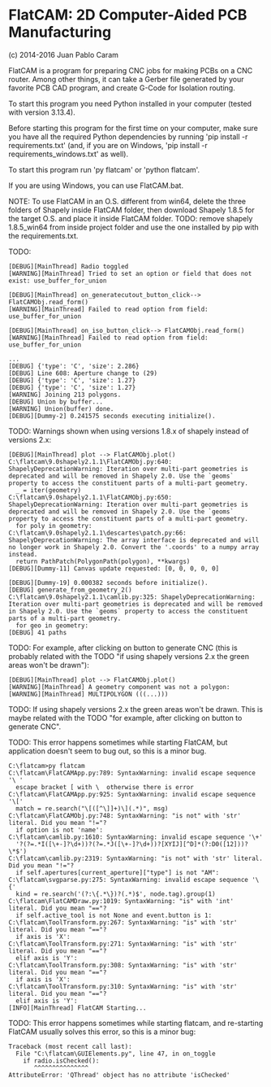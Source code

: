 FlatCAM: 2D Computer-Aided PCB Manufacturing
============================================

(c) 2014-2016 Juan Pablo Caram

FlatCAM is a program for preparing CNC jobs for making PCBs on a CNC router.
Among other things, it can take a Gerber file generated by your favorite PCB
CAD program, and create G-Code for Isolation routing.

To start this program you need Python installed in your computer (tested with version 3.13.4).

Before starting this program for the first time on your computer, make sure you have all the required Python dependencies by running 'pip install -r requirements.txt' (and, if you are on Windows, 'pip install -r requirements_windows.txt' as well).

To start this program run 'py flatcam' or 'python flatcam'.

If you are using Windows, you can use FlatCAM.bat.

NOTE: To use FlatCAM in an O.S. different from win64, delete the three folders of Shapely inside FlatCAM folder, then download Shapely 1.8.5 for the target O.S. and place it inside FlatCAM folder.
TODO: remove shapely 1.8.5_win64 from inside project folder and use the one installed by pip with the requirements.txt.

TODO:
```
[DEBUG][MainThread] Radio toggled
[WARNING][MainThread] Tried to set an option or field that does not exist: use_buffer_for_union
```
```
[DEBUG][MainThread] on_generatecutout_button_click--> FlatCAMObj.read_form()
[WARNING][MainThread] Failed to read option from field: use_buffer_for_union
```
```
[DEBUG][MainThread] on_iso_button_click--> FlatCAMObj.read_form()
[WARNING][MainThread] Failed to read option from field: use_buffer_for_union
```
```
...
[DEBUG] {'type': 'C', 'size': 2.286}
[DEBUG] Line 608: Aperture change to (29)
[DEBUG] {'type': 'C', 'size': 1.27}
[DEBUG] {'type': 'C', 'size': 1.27}
[WARNING] Joining 213 polygons.
[DEBUG] Union by buffer...
[WARNING] Union(buffer) done.
[DEBUG][Dummy-2] 0.241575 seconds executing initialize().
```

TODO: Warnings shown when using versions 1.8.x of shapely instead of versions 2.x:
```
[DEBUG][MainThread] plot --> FlatCAMObj.plot()
C:\flatcam\9.0shapely2.1.1\FlatCAMObj.py:640: ShapelyDeprecationWarning: Iteration over multi-part geometries is deprecated and will be removed in Shapely 2.0. Use the `geoms` property to access the constituent parts of a multi-part geometry.
  _ = iter(geometry)
C:\flatcam\9.0shapely2.1.1\FlatCAMObj.py:650: ShapelyDeprecationWarning: Iteration over multi-part geometries is deprecated and will be removed in Shapely 2.0. Use the `geoms` property to access the constituent parts of a multi-part geometry.
  for poly in geometry:
C:\flatcam\9.0shapely2.1.1\descartes\patch.py:66: ShapelyDeprecationWarning: The array interface is deprecated and will no longer work in Shapely 2.0. Convert the '.coords' to a numpy array instead.
  return PathPatch(PolygonPath(polygon), **kwargs)
[DEBUG][Dummy-11] Canvas update requested: [0, 0, 0, 0, 0]
```
```
[DEBUG][Dummy-19] 0.000382 seconds before initialize().
[DEBUG] generate_from_geometry_2()
C:\flatcam\9.0shapely2.1.1\camlib.py:325: ShapelyDeprecationWarning: Iteration over multi-part geometries is deprecated and will be removed in Shapely 2.0. Use the `geoms` property to access the constituent parts of a multi-part geometry.
  for geo in geometry:
[DEBUG] 41 paths
```

TODO: For example, after clicking on button to generate CNC (this is probably related with the TODO "if using shapely versions 2.x the green areas won't be drawn"):
```
[DEBUG][MainThread] plot --> FlatCAMObj.plot()
[WARNING][MainThread] A geometry component was not a polygon:
[WARNING][MainThread] MULTIPOLYGON (((...)))
```

TODO: If using shapely versions 2.x the green areas won't be drawn. This is maybe related with the TODO "for example, after clicking on button to generate CNC".

TODO: This error happens sometimes while starting FlatCAM, but application doesn't seem to bug out, so this is a minor bug.
```
C:\flatcam>py flatcam
C:\flatcam\FlatCAMApp.py:789: SyntaxWarning: invalid escape sequence '\ '
  escape bracket [ with \  otherwise there is error
C:\flatcam\FlatCAMApp.py:925: SyntaxWarning: invalid escape sequence '\['
  match = re.search("\[([^\]]+)\](.*)", msg)
C:\flatcam\FlatCAMObj.py:748: SyntaxWarning: "is not" with 'str' literal. Did you mean "!="?
  if option is not 'name':
C:\flatcam\camlib.py:1610: SyntaxWarning: invalid escape sequence '\+'
  '?(?=.*I([\+-]?\d+))?(?=.*J([\+-]?\d+))?[XYIJ][^D]*(?:D0([12]))?\*$')
C:\flatcam\camlib.py:2319: SyntaxWarning: "is not" with 'str' literal. Did you mean "!="?
  if self.apertures[current_aperture]["type"] is not "AM":
C:\flatcam\svgparse.py:275: SyntaxWarning: invalid escape sequence '\{'
  kind = re.search('(?:\{.*\})?(.*)$', node.tag).group(1)
C:\flatcam\FlatCAMDraw.py:1019: SyntaxWarning: "is" with 'int' literal. Did you mean "=="?
  if self.active_tool is not None and event.button is 1:
C:\flatcam\ToolTransform.py:267: SyntaxWarning: "is" with 'str' literal. Did you mean "=="?
  if axis is 'X':
C:\flatcam\ToolTransform.py:271: SyntaxWarning: "is" with 'str' literal. Did you mean "=="?
  elif axis is 'Y':
C:\flatcam\ToolTransform.py:308: SyntaxWarning: "is" with 'str' literal. Did you mean "=="?
  if axis is 'X':
C:\flatcam\ToolTransform.py:310: SyntaxWarning: "is" with 'str' literal. Did you mean "=="?
  elif axis is 'Y':
[INFO][MainThread] FlatCAM Starting...
```

TODO: This error happens sometimes while starting flatcam, and re-starting FlatCAM usually solves this error, so this is a minor bug:
```
Traceback (most recent call last):
  File "C:\flatcam\GUIElements.py", line 47, in on_toggle
    if radio.isChecked():
       ^^^^^^^^^^^^^^^
AttributeError: 'QThread' object has no attribute 'isChecked'
```
